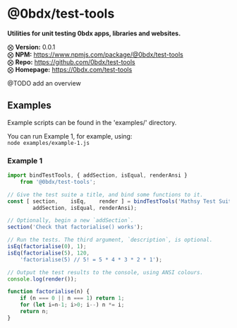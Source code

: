 # @0bdx/test-tools

__Utilities for unit testing 0bdx apps, libraries and websites.__

⨂ __Version:__ 0.0.1  
⨂ __NPM:__ <https://www.npmjs.com/package/@0bdx/test-tools>  
⨂ __Repo:__ <https://github.com/0bdx/test-tools>  
⨂ __Homepage:__ <https://0bdx.com/test-tools>

@TODO add an overview

## Examples

Example scripts can be found in the 'examples/' directory.

You can run Example 1, for example, using:  
`node examples/example-1.js`

### Example 1

```js
import bindTestTools, { addSection, isEqual, renderAnsi }
    from '@0bdx/test-tools';

// Give the test suite a title, and bind some functions to it.
const [ section,    isEq,    render ] = bindTestTools('Mathsy Test Suite',
        addSection, isEqual, renderAnsi);

// Optionally, begin a new `addSection`.
section('Check that factorialise() works');

// Run the tests. The third argument, `description`, is optional.
isEq(factorialise(0), 1);
isEq(factorialise(5), 120,
    'factorialise(5) // 5! = 5 * 4 * 3 * 2 * 1');

// Output the test results to the console, using ANSI colours.
console.log(render());

function factorialise(n) {
    if (n === 0 || n === 1) return 1;
    for (let i=n-1; i>0; i--) n *= i;
    return n;
}
```
